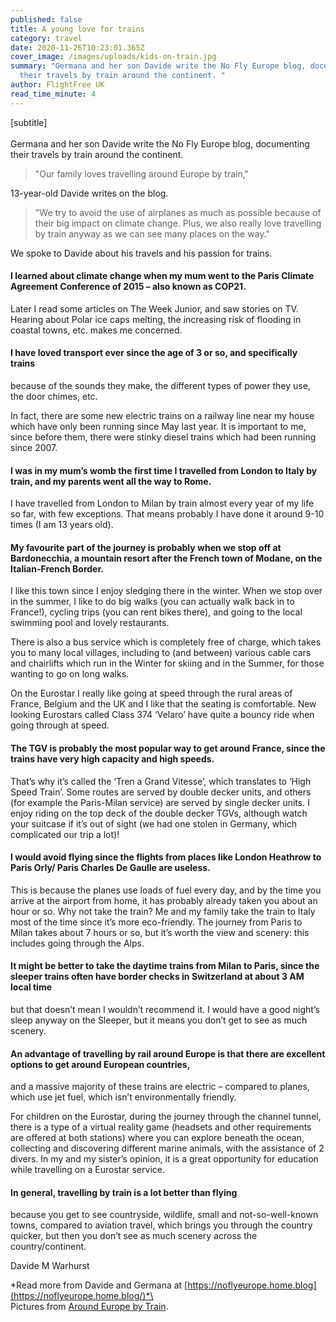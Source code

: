```yaml
---
published: false
title: A young love for trains
category: travel
date: 2020-11-26T10:23:01.365Z
cover_image: /images/uploads/kids-on-train.jpg
summary: "Germana and her son Davide write the No Fly Europe blog, documenting
  their travels by train around the continent. "
author: FlightFree UK
read_time_minute: 4
---
```



\[subtitle]\
\
Germana and her son Davide write the No Fly Europe blog, documenting their travels by train around the continent.

> "Our family loves travelling around Europe by train,"

13-year-old Davide writes on the blog.

> "We try to avoid the use of airplanes as much as possible because of their big impact on climate change. Plus, we also really love travelling by train anyway as we can see many places on the way."

We spoke to Davide about his travels and his passion for trains.

#### I learned about climate change when my mum went to the Paris Climate Agreement Conference of 2015 – also known as COP21. 

Later I read some articles on The Week Junior, and saw stories on TV. Hearing about Polar ice caps melting, the increasing risk of flooding in coastal towns, etc. makes me concerned.

#### I have loved transport ever since the age of 3 or so, and specifically trains 

because of the sounds they make, the different types of power they use, the door chimes, etc. 

In fact, there are some new electric trains on a railway line near my house which have only been running since May last year. It is important to me, since before them, there were stinky diesel trains which had been running since 2007.

#### I was in my mum’s womb the first time I travelled from London to Italy by train, and my parents went all the way to Rome. 

I have travelled from London to Milan by train almost every year of my life so far, with few exceptions. That means probably I have done it around 9-10 times (I am 13 years old).  

#### My favourite part of the journey is probably when we stop off at Bardonecchia, a mountain resort after the French town of Modane, on the Italian-French Border. 

I like this town since I enjoy sledging there in the winter. When we stop over in the summer, I like to do big walks (you can actually walk back in to France!), cycling trips (you can rent bikes there), and going to the local swimming pool and lovely restaurants. 

There is also a bus service which is completely free of charge, which takes you to many local villages, including to (and between) various cable cars and chairlifts which run in the Winter for skiing and in the Summer, for those wanting to go on long walks.

On the Eurostar I really like going at speed through the rural areas of France, Belgium and the UK and I like that the seating is comfortable. New looking Eurostars called Class 374 ‘Velaro’ have quite a bouncy ride when going through at speed. 

#### The TGV is probably the most popular way to get around France, since the trains have very high capacity and high speeds. 

That’s why it’s called the ‘Tren a Grand Vitesse’, which translates to ‘High Speed Train’. Some routes are served by double decker units, and others (for example the Paris-Milan service) are served by single decker units. I enjoy riding on the top deck of the double decker TGVs, although watch your suitcase if it’s out of sight (we had one stolen in Germany, which complicated our trip a lot)!

#### I would avoid flying since the flights from places like London Heathrow to Paris Orly/ Paris Charles De Gaulle are useless. 

This is because the planes use loads of fuel every day, and by the time you arrive at the airport from home, it has probably already taken you about an hour or so. Why not take the train? Me and my family take the train to Italy most of the time since it’s more eco-friendly. The journey from Paris to Milan takes about 7 hours or so, but it’s worth the view and scenery: this includes going through the Alps.

#### It might be better to take the daytime trains from Milan to Paris, since the sleeper trains often have border checks in Switzerland at about 3 AM local time

but that doesn’t mean I wouldn’t recommend it. I would have a good night’s sleep anyway on the Sleeper, but it means you don’t get to see as much scenery. 

#### An advantage of travelling by rail around Europe is that there are excellent options to get around European countries, 

and a massive majority of these trains are electric – compared to planes, which use jet fuel, which isn’t environmentally friendly.

For children on the Eurostar, during the journey through the channel tunnel, there is a type of a virtual reality game (headsets and other requirements are offered at both stations) where you can explore beneath the ocean, collecting and discovering different marine animals, with the assistance of 2 divers. In my and my sister’s opinion, it is a great opportunity for education while travelling on a Eurostar service.

#### In general, travelling by train is a lot better than flying

because you get to see countryside, wildlife, small and not-so-well-known towns, compared to aviation travel, which brings you through the country quicker, but then you don’t see as much scenery across the country/continent.

Davide M Warhurst

*Read more from Davide and Germana at [https://noflyeurope.home.blog](https://noflyeurope.home.blog/)*\
\
Pictures from [Around Europe by Train](https://noflyeurope.home.blog/2019/04/25/a-familys-trip-by-train-from-london-to-milan/).